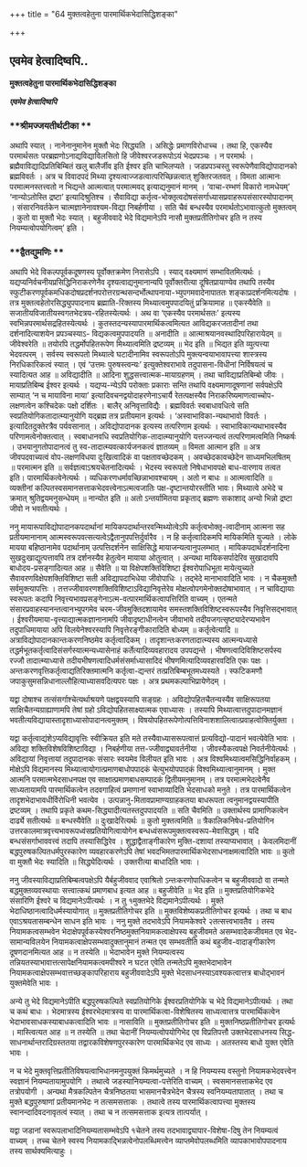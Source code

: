 +++
title = "64 मुक्तत्वहेतुना पारमार्थिकभेदासिद्धिशङ्का"

+++


## एवमेव हेत्वादिष्वपि..

**मुक्तत्वहेतुना पारमार्थिकभेदासिद्धिशङ्का**

***एवमेव हेत्वादिष्वपि***

### **श्रीमज्जयतीर्थटीका **

अथापि स्यात् । नानेनानुमानेन मुक्तौ भेदः सिद्ध्यति । असिद्धेः प्रमाणविरोधाच्च । तथा हि, एकस्यैव परमार्थसतः परब्रह्मणोऽनाद्यविद्याविलसितो हि जीवेश्वरजडरूपोऽयं भेदप्रपञ्चः । न परमार्थः । ब्रह्मैवाविद्यादिप्रतिबिम्बितं खलु बालैर्जीव इति ईश्वर इति चाभिलप्यते । जडप्रपञ्चस्तु स्वरूपेणैवाविद्योपादानको ब्रह्मविवर्तः । अत्र च विवादपदं मिथ्या दृश्यत्वाज्जडत्वात्परिच्छिन्नत्वात् शुक्तिरजतवत् । विमता आत्मानः परमात्मनस्तत्त्वतो न भिद्यन्ते आत्मत्वात् परमात्मवद् इत्याद्यनुमानं मानम् । ‘वाचा-रम्भणं विकारो नामधेयम्’ ‘नान्योऽतोस्ति द्रष्टा’ इत्यादिश्रुतिश्च । सैवाविद्या कर्तृत्व-भोक्तृत्वदोषसंसर्गाध्यासप्रवाहरूपसंसारस्योपादानम् । संसारनिवर्तकेन चात्मज्ञानेनावश्यम-विद्या निबर्हणीया । सति चैवं बन्धस्यैव परमार्थतोऽभावात्कुतो मुक्तत्वम् । कुतो वा मुक्तौ भेदः स्यात् । बहुजीववादे भेदे विद्यमानेऽपि नासौ मुक्तप्रतीतिगोचर इति न तस्य नियम्यत्वोपयोगित्वम्’ इति ।

### **द्वैतद्युमणिः **

अथापि भेदे विकल्पपूर्वकदूषणस्य पूर्वोक्तक्रमेण निरासेऽपि । स्याद् वक्ष्यमाणं सम्भावितमित्यर्थः । यद्यप्यनिर्वचनीयप्रसिद्धिनिराकरणेनैव दृश्यत्वाद्यनुमानान्यपि पूर्वोक्तरीत्या दूषितप्रायाण्येव तथापि तस्यैव स्फुटीकरणपूर्वकमधिकदोषप्रदर्शनपरोत्तरग्रन्थसन्दर्भोत्थापनाया-भ्युपगमवादेनापाततः शङ्काप्रदर्शनमित्यदोषः । तत्र मुक्तत्वहेतोरसिद्ध्युपपादनाय ब्रह्माति-रिक्तस्य मिथ्यात्वमुपपादयितुं प्रक्रियामाह ॥ एकस्यैवेति ॥ सजातीयविजातीयस्वगतभेदत्रय-रहितस्येत्यर्थः । अथ वा ‘एकस्यैव परमार्थसतः’ इत्यस्य स्वभिन्नपरमार्थसद्रहितस्येत्यर्थः । कुतस्तदन्यस्यापारमार्थिकत्वमित्यत आविद्यकरजतादीनां तथा दर्शनादित्याशयेन प्रपञ्चस्याऽ- विद्यकत्वमुपपादयति ॥ अनादीति ॥ आत्माश्रयानवस्थादिपरिहारायेदम् ॥ जीवेश्वरेति ॥ तयोरपि तद्धर्मोपहितरूपेण मिथ्यात्वमिति द्रष्टव्यम् ॥ भेद इति ॥ भिद्यत इति व्युत्पत्त्या भेदवत्परम् । सर्वस्य स्वरूपतो मिथ्यात्वे घटादीनामिव स्वरूपतोऽपि मुक्त्यन्वयाभावापत्त्या शास्त्रस्य निरधिकारिकत्वं स्यात् । एवं ‘उत्तमः पुरुषस्त्वन्यः’ इत्युक्तेश्वराभावे तदुपासना-विधीनां निर्विषयत्वं च स्यादित्यत आह ॥ अविद्यादीति ॥ आदिना शुद्धसत्त्वात्मक-मायाग्रहणम् । तथा चाविद्याप्रतिबिम्बो जीवः । मायाप्रतिबिम्ब ईश्वर इत्यर्थः । यद्यप्य-न्येऽपि परोक्ताः प्रकाराः सन्ति तथापि वक्ष्यमाणादूषणानां सर्वपक्षेऽपि साम्यात् ‘न च मायाविना माया’ इत्यादिवचनद्वयोदाहरणेनाऽचार्यै रेतत्पक्षस्यैव निराकरिष्यमाणत्वाच्चोप-लक्षणत्वेन कश्चिदेकः पक्षो दर्शितः । बालैर् अनिवृत्ताविद्यैः । ब्रह्मविवर्तः स्वबाधावधित्वे सति स्वप्रतियोगिकतादात्म्यानुयोगि यद्ब्रह्म तत्र प्रतीयमान इत्यर्थः । ‘अस्वाभाविका-न्यथाभावो विवर्तः । इत्यादितदुक्तेरत्रैव पर्यवसानात् । अविद्योपादानक इत्यस्य तत्परिणाम इत्यर्थः । स्वाभाविकान्यथाभावस्यैव परिणामत्वेनोक्तत्वात् । स्वबाधानवधि स्वप्रतियोगिक-तादात्म्यानुयोगि यत्तज्जन्यत्वं तत्परिणामत्वमिति निष्कर्षः । उभयानुगतोपादानत्वं तु स्व-तादात्म्यवत्कार्यजनकत्वं ज्ञातव्यम् ॥ विमता आत्मान इति ॥ अत्र जीवपदवाच्यत्वं वोप-लक्षणविधया दुःखित्वादिकं वा पक्षतावच्छेदकम् । अवच्छेदकावच्छेदेन साध्यमभिलषितम् ॥ परमात्मन इति ॥ सर्वज्ञत्वाऽश्रयचेतनादित्यर्थः । भेदस्य स्वरूपतो निषेधाभावपक्षे बाध-वारणाय तत्वत इति। पारमार्थिकत्वेनेत्यर्थः । व्यधिकरणधर्मावच्छिन्नाभावश्चायम् । अतो न बाधः ॥ आत्मत्वादिति ॥ व्यक्तीनां कल्पितस्वसमानसत्ताकभेदवत्त्वेनाऽत्मत्वजातिः पक्ष-दृष्टान्तयोरस्तीति भावः। मिथ्यात्वे अभेदे च क्रमात् श्रुतिद्वयमनुसन्धेयम् ॥ नान्योत इति ॥ अतो ऽन्तर्यामितया प्रकृताद् ब्रह्मणः सकाशाद् अन्यो भिन्नो द्रष्टा जीवो न भवतीत्यर्थः ।

ननु मायारूपाविद्योपादानकपदार्थानां मायिकपदार्थान्तरवन्मिथ्योत्वेऽपि कर्तृत्वभोक्तृ-त्वादीनाम् आत्मना सह प्रतीयमानानाम् आत्मस्वरूपवत्सत्यत्वेऽद्वैतानुपपत्तिर्दुर्वारैव । न हि कर्तृत्वादिकमपि मायिकमिति युज्यते । लोके मायया बहिष्ठानामेव पदार्थानाम् उत्पत्तिदर्शनेन साक्षिसिद्धे मायाजन्यत्वानुपलम्भात् । मायिकपदार्थदर्शनादिना सुखदुःखाद्युत्पत्तावपि तत्र दर्शनस्यैव हेतुत्वेन मायाया ओतुत्वात् । अन्यथा मायिकसर्पादेरिव सुखादावपि बाधोदय-प्रसङ्गादित्यत आह ॥ सैवेति ॥ या विक्षेपशक्तिविशिष्टा ईश्वरोपाधिभूता मायेत्युच्यते सैवावरणविक्षेपशक्तिविशिष्टा सती अविद्यापदाभिधेया जीवोपाधिः । तद्भेदे मानाभावादिति भावः । न चैकमुक्तौ सर्वमुक्त्यापत्तिः । तत्तज्जीवावरणशक्तिविशिष्टाऽविद्यानिवृत्तेरेव मोक्षत्वोपगमेनोक्तदोषाभावात् । न चाविद्यायाः स्वरूपतः कदापि निवृत्त्यभावप्रसङ्गेनाऽत्म-वत्पारमार्थिकत्वापत्तिरिति वाच्यम् । एतन्मते संसारप्रवाहस्यानन्तत्वानभ्युपगमेव चरम-जीवमुक्तिदशायामेव समस्तशक्तिविशिष्टस्वरूपस्यैव निवृत्तिसद्भावात् । ईश्वरीयमाया-वृत्त्याद्यात्मकज्ञानानामपि जीवादृष्टाधीनत्वेन जीवाभावे तदीयजगत्सृष्ट्यादेरप्यभावेन तदुपाधिमायाया अपि विलयेनेश्वरस्यापि निवृत्तेरङ्गीकारादिति बोध्यम् ॥ कर्तृत्वेत्यादि ॥ अत्राविद्योपादानकान्तःकरणनिष्ठमेव कर्तृत्वादिकम् । तादृशान्तःकरणतादात्म्यस्य आत्मन्यध्यासे तद्धर्मभूतकर्तृत्वादिसंसर्गस्यात्मन्यध्यासेनाहं कर्तेत्यादिव्यवहारादय उपपद्यन्ते । भीषणत्वादिविशिष्टसर्पस्य रज्जौ तादात्म्याध्यासे तदीयभीषणत्वादिधर्मसंसर्माध्यासादिदं भीषणमित्यादिव्यवहारवदिति एकः पक्षः । अन्तःकरणवृत्तिकर्तृत्वाद्यतिरिक्तमात्मनि कर्तृत्वा-द्यन्तरं तत्प्रतिबिम्बभूतमध्यस्यते । स्फटिकमणौ जपाकुसुमसन्निधानाल्लौहित्याध्यासवदित्यपरः पक्षः । अत्र प्रथमकल्पाभिप्रायेणेदम् ।

यद्वा दोषाश्च तत्संसर्गाश्चेत्यर्थाश्रयणे पक्षद्वयस्यापि सङ्ग्रहः । अविद्योपहितचैतन्यस्यैव साक्षिरूपतया साक्षिचैतन्यग्राह्याणामपि तेषां ग्रहो ऽविद्योपहितसाक्ष्यात्मक एवाध्यासः । तस्यापि मिथ्यात्वात्तदुपादानमज्ञानं भवतीत्यविद्यायास्तादृशाध्यासोपादानत्वमुक्तम् । विषयोपहितरूपेणोत्पत्तिविनाशशालित्वात्प्रवाहत्वोक्तिर्युक्ता ।

यद्वा कर्तृत्वाद्यंशेऽप्यविद्यावृत्तिः स्वीक्रियत इति मते तस्यैवाध्यासरूपत्वात्तं प्रत्यविद्यो-पादानं भवत्येवेति भावः । अविद्या शक्तिविशेषविशिष्टाविद्या । निबर्हणीया तत्त-ज्जीवाद्व्यावर्तनीया । जीवस्यैकत्वपक्षे निवर्तनीयेत्यर्थः । अविद्यायां निवृत्तायां तदुपादानकः संसारः स्वयमेव विलीयत इति भावः । अत्र विश्वमिथ्यात्वमसिद्धिनिर्वाहकम् । मोक्षेऽपि विद्यमानस्य मिथ्यात्वायोगात्प्रमाणबाधोपपादकं चेत्युभयोपपादकं विश्वमिथ्यात्वानुमानम् । मुक्त आत्मनि परमात्मभेदसाधनपक्ष एव साक्षात्प्रमाणबाधसम्पादकं द्वितीयमनुमानम् । तत्र परमात्मभेदत्वेनैव साध्यतायामपि पारमार्थिकत्वेन तदवगाहित्वं प्रमाणानां स्वाभाव्यादिति भेदसाधको मनुते । तत्र पारमार्थिकत्वेन तादृशभेदाभावधीर्विरोधिनी भवत्येव । उत्पन्नानु-मितावप्रामाण्यग्राहकतया बाधरूपता त्वनुमानद्वयस्यापीति द्रष्टव्यम् । तथापि प्रकृते कथम-सिद्ध्यादीत्यतस्तदुपपादयति ॥ सति चैवमिति ॥ उक्तार्थस्य प्रामाणिकत्वेन दार्ढ्ये सतीत्यर्थः ॥ बन्धस्यैवेति ॥ दुःखादेरित्यर्थः ॥ कुतो मुक्तत्वमिति ॥ त्रैकालिकनिषेध-प्रतियोगिन उत्तरकालमात्रवृत्त्यभावरूपध्वंसप्रतियोगित्वायोगेन बन्धध्वंसरूपमुक्तत्वस्वरूप-मेवासिद्धम् । यदि बन्धसंसर्गाभाववत्त्वं तदापि तस्यासिद्धिरेव । शुद्धाद्वैताङ्गीकारेण मुक्ति-दशायां तस्याप्यभावात् । केवलमिदानीं बद्धपुरुषकल्पितधर्मपुरस्कारेण व्यवहारकरणेऽपि तेषां भवदभिमतपारमार्थिकभेदसाधनाक्षमत्वादिति भावः ॥ कुतो वा मुक्तौ भेदः स्यादिति ॥ सिद्ध्येदित्यर्थः । उक्तरीत्या बाधादिति भावः ।

ननु जीवस्याविद्याप्रतिबिम्बत्वपक्षेऽपि यैर्बहुजीववाद एवाश्रितो ऽन्तःकरणोपाधिकत्वेन च बहुजीववादो वा तन्मते बद्धमुक्तव्यवस्थायाः सत्त्वात्कथं प्रमाणबाध इत्यत आह ॥ बहुजीवेति ॥ भेद इति ॥ मुक्तप्रतियोगिकभेदे संसारिणि ईश्वरे च विद्यमानेऽपीत्यर्थः । न तु १मुक्तभेदे विद्यमानेऽपीत्यर्थः । मुक्ते भेदाधिष्ठानत्वादिधर्मस्यायोगात् ॥ मुक्तप्रतीतिगोचर इति ॥ मुक्तविशेष्यकप्रतीतिगोचर इत्यर्थः । तथा च बाध एवाऽश्रयतासम्बन्धेन साधन इति भावः । ननु मुक्ते तदभावेऽपि नियामकेश्वरे २तत्सत्त्वभावतैव । तस्य नियामकत्वसम्भवेन भेदाक्षेपपूर्वकस्येश्वरनिष्ठमुक्तनियामकत्वाक्षेपस्य बहुजीवमते असम्भवादेकजीवमत एव भेद-सामान्यविलयेन नियामकत्वाक्षेपसम्भवादुक्तानुमानं तन्मत एव सम्भवतीति कथं बहुजीव-वादाङ्गीकारेण दूषणदानमित्यत आह ॥ न तस्येति ॥ भेदाभावेन मुक्ते नियम्यत्वस्य तन्नियतस्याभावात्तत्सापेक्षनियामकत्वमपीश्वरे न घटत एवेति तन्मतेऽपि मुक्तभेदाभावेन नियामकत्वाक्षेपसम्भवात्तच्छङ्कापरिहाराय बहुजीववादेऽपि मुक्ते भेदसाधनस्याऽवश्यकत्वात्तत्र बाधोद्भावनं युक्तमेवेति भावः ।

अन्ये तु भेदे विद्यमानेऽपीति बद्धपुरुषकल्पिते स्वप्रतियोगिके ईश्वरप्रतियोगिके च भेदे विद्यमानेऽपीत्यर्थः । तथा च कथं बाधः । भेदमात्रस्य ईश्वरभेदमात्रस्य वा पारमार्थिकत्वा-विशेषितस्य साध्यत्वात्तत्र पारमार्थिकत्वेन भेदाभावसाधकस्याबाधकत्वादिति भावः ॥ नासाविति ॥ मुक्तप्रतीतिगोचर इति ॥ मुक्तनिष्ठप्रतीतिगोचर इत्यर्थः । मास्त्वित्यत आह ॥ न तस्येति ॥ तथा चेदानीं नियम्यत्वोपयोगिभेद एव विप्रतिपत्तौ उक्तभेदसाधनस्य सिद्ध-साधनार्थान्तरादिग्रस्ततया तद्वारकविशेषणपुरस्कारेण पारमार्थिकभेद एव साध्यः । अतस्तस्य बाधो युक्त एवेति भावः ।

न च भेदे मुक्तवृत्तिप्रतीतिविषयत्वाभिधानमनुपयुक्तं किमर्थमुच्यते । न हि नियम्यस्य वस्तुनो नियामकभेदवत्त्वेन स्वज्ञानं नियम्यतायामुपयोगि । तथात्वे जडस्यानियम्यत्वा-पत्तेरिति वाच्यम् । स्वसमानसत्ताकभेद एव तत्रोपयोगी । अन्यथा मैत्रकल्पितेन चैत्रनिष्ठतया भासमानचैत्रभेदेन चैत्रस्य स्वनियम्यतापातात् । तथा च मुक्ते बद्धपुरुषाणां प्रतीयमानभेदः न तत्समसत्ताकः । तथात्वे तस्य पारमार्थिकत्वापत्त्या मुक्तस्य स्वानन्दादिवदनावृतत्वं स्यात् । तथा च न तत्समसत्ताक इत्यत्र तात्पर्यात् ।

यद्वा जडानां स्वरूपलाभादिनियम्यतासम्भवेऽपि १चेतने तस्य तदभावाद्व्यापार-विशेषा-दिषु तेन नियम्यत्वं वाच्यम् । तच्च चेतने स्वस्य नियामकाद्भिन्नत्वेनोपलब्धिमत्त्वेन व्याप्तमेवोपलब्धमिति व्यापकाभावोपपादनाय तस्य सार्थक्यमित्याहुः ।


